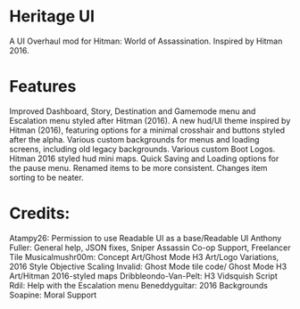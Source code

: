 # Heritage UI
 A UI Overhaul mod for Hitman: World of Assassination. 
 Inspired by Hitman 2016.


# Features
Improved Dashboard, Story, Destination and Gamemode menu and Escalation menu styled after Hitman (2016).
A new hud/UI theme inspired by Hitman (2016), featuring options for a minimal crosshair and buttons styled after the alpha.
Various custom backgrounds for menus and loading screens, including old legacy backgrounds.
Various custom Boot Logos.
Hitman 2016 styled hud mini maps.
Quick Saving and Loading options for the pause menu.
Renamed items to be more consistent.
Changes item sorting to be neater.

# Credits:
Atampy26: Permission to use Readable UI as a base/Readable UI
Anthony Fuller: General help, JSON fixes, Sniper Assassin Co-op Support, Freelancer Tile
Musicalmushr00m: Concept Art/Ghost Mode H3 Art/Logo Variations, 2016 Style Objective Scaling
Invalid: Ghost Mode tile code/ Ghost Mode H3 Art/Hitman 2016-styled maps
Dribbleondo-Van-Pelt: H3 Vidsquish Script
Rdil: Help with the Escalation menu
Beneddyguitar: 2016 Backgrounds
Soapine: Moral Support
